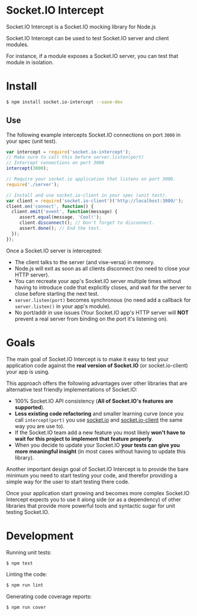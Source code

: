 # Socket.IO Intercept

Socket.IO Intercept is a Socket.IO mocking library for Node.js

Socket.IO Intercept can be used to test Socket.IO server and client modules.

For instance, if a module exposes a Socket.IO server, you can test that module in isolation.

# Install

```sh
$ npm install socket.io-intercept --save-dev
```

## Use

The following example intercepts Socket.IO connections on port `3000` in your
spec (unit test).

```js
var intercept = require('socket.io-intercept');
// Make sure to call this before server.listen(port)
// Intercept connections on port 3000
intercept(3000);

// Require your socket.io application that listens on port 3000.
require('./server');

// Install and use socket.io-client in your spec (unit test).
var client = require('socket.io-client')('http://localhost:3000/');
client.on('connect', function() {
  client.emit('event', function(message) {
     assert.equal(message, 'Cool!');
     client.disconnect(); // Don't forget to disconnect.
     assert.done(); // End the test.
  });
});
```

Once a Socket.IO server is intercepted:

* The client talks to the server (and vise-versa) in memory.
* Node.js will exit as soon as all clients disconnect (no need to close your HTTP server).
* You can recreate your app's Socket.IO server multiple times without having to introduce code that explicitly closes, and wait for the server to close before starting the next test.
* `server.listen(port)` becomes synchronous (no need add a callback for `server.listen()` in your app's module).
* No port/addr in use issues (Your Socket.IO app's HTTP server will **NOT** prevent a real server from binding on the port it's listening on).

# Goals
The main goal of Socket.IO Intercept is to make it easy to test your application code against the **real version of Socket.IO** (or socket.io-client) your app is using.

This approach offers the following advantages over other libraries that are alternative test friendly implementations of Socket.IO:

* 100% Socket.IO API consistency (**All of Socket.IO's features are supported**).
* **Less existing code refactoring** and smaller learning curve (once you call `intercept(port)` you use [socket.io](https://www.npmjs.com/package/socket.io) and [socket.io-client](https://www.npmjs.com/package/socket.io-client) the same way you are use to).
* If the Socket.IO team add a new feature you most likely **won't have to wait for this project to implement that feature properly**.
* When you decide to update your Socket.IO **your tests can give you more meaningful insight** (in most cases without having to update this library).

Another important design goal of Socket.IO Intercept is to provide the bare minimum you need to start testing your code, and therefor providing a simple way for the user to start testing there code.

Once your application start growing and becomes more complex Socket.IO Intercept expects you to use it along side (or as a dependency) of other libraries that provide more powerful tools and syntactic sugar for unit testing Socket.IO.

# Development

Running unit tests:
```sh
$ npm test
```

Linting the code:

```sh
$ npm run lint
```

Generating code coverage reports:
```sh
$ npm run cover
```
